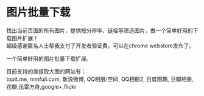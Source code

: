 # 图片批量下载

找出当前页面的所有图片，提供按分辨率、链接等筛选图片，做一个简单好用的下载图片扩展！    
超级感谢匿名人士帮我支付了开发者验证费，可以在chrome webstore发布了。

一个简单好用的图片批量下载扩展。

目前支持的直接取大图的网站有：    
topit.me, mmfuli.com, 新浪微博, QQ相册/空间, QQ相册2, 百度图趣, 豆瓣相册, 花瓣,迅雷方舟,google+,flickr